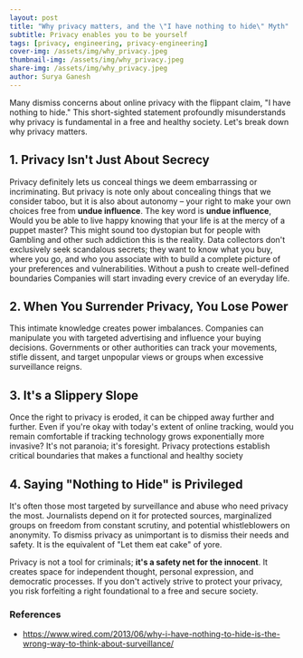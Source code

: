 ```yaml
---
layout: post
title: "Why privacy matters, and the \"I have nothing to hide\" Myth"
subtitle: Privacy enables you to be yourself 
tags: [privacy, engineering, privacy-engineering]
cover-img: /assets/img/why_privacy.jpeg
thumbnail-img: /assets/img/why_privacy.jpeg
share-img: /assets/img/why_privacy.jpeg
author: Surya Ganesh
---
```


Many dismiss concerns about online privacy with the flippant claim, "I have nothing to hide." This short-sighted statement profoundly misunderstands why privacy is fundamental in a free and healthy society. Let's break down why privacy matters.

## 1. Privacy Isn't Just About Secrecy

Privacy definitely lets us conceal things we deem embarrassing or incriminating. But privacy is note only about concealing things that we consider taboo, but it is also about autonomy – your right to make your own choices free from __undue influence__. The key word is __undue influence__, Would you be able to live happy knowing that your life is at the mercy of a puppet master? This might sound too dystopian but for people with Gambling and other such addiction this is the reality. Data collectors don't exclusively seek scandalous secrets; they want to know what you buy, where you go, and who you associate with to build a complete picture of your preferences and vulnerabilities. Without a push to create well-defined boundaries Companies will start invading every crevice of an everyday life.

## 2. When You Surrender Privacy, You Lose Power

This intimate knowledge creates power imbalances.  Companies can manipulate you with targeted advertising and influence your buying decisions. Governments or other authorities can track your movements, stifle dissent, and target unpopular views or groups when excessive surveillance reigns.

## 3. It's a Slippery Slope

Once the right to privacy is eroded, it can be chipped away further and further. Even if you're okay with today's extent of online tracking, would you remain comfortable if tracking technology grows exponentially more invasive? It's not paranoia; it's foresight. Privacy protections establish critical boundaries that makes a functional and healthy society

## 4. Saying "Nothing to Hide" is Privileged

It's often those most targeted by surveillance and abuse who need privacy the most. Journalists depend on it for protected sources, marginalized groups on freedom from constant scrutiny, and potential whistleblowers on anonymity. To dismiss privacy as unimportant is to dismiss their needs and safety. It is the equivalent of "Let them eat cake" of yore.


Privacy is not a tool for criminals; __it's a safety net for the innocent__. It creates space for independent thought, personal expression, and democratic processes. If you don't actively strive to protect your privacy, you risk forfeiting a right foundational to a free and secure society.


### References

- https://www.wired.com/2013/06/why-i-have-nothing-to-hide-is-the-wrong-way-to-think-about-surveillance/